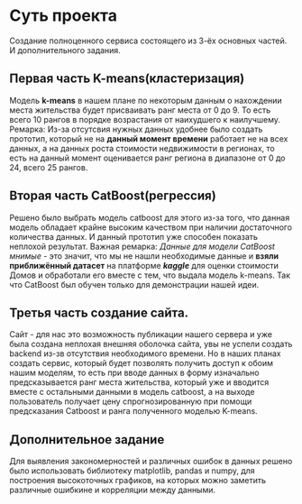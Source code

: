 # Суть проекта
Создание полноценного сервиса состоящего из 3-ёх основных частей. И дополнительного задания.
## Первая часть K-means(кластеризация)
Модель **k-means** в нашем плане по некоторым данным о нахождении места жительства будет присваивать ранг места от 0 до 9. То есть всего 10 рангов в порядке возрастания от наихудшего к наилучшему.
Ремарка: Из-за отсутсвия нужных данных удобнее было создать прототип, который не на **данный момент времени** работает не на всех данных, а на данных роста стоимости недвижимости в регионах, то есть на данный момент оценивается ранг региона в диапазоне от 0 до 24, всего 25 рангов.
## Вторая часть CatBoost(регрессия)
Решено было выбрать модель catboost для этого из-за того, что данная модель обладает крайне высоким качеством при наличии достаточного количества данных. И данный прототип уже способен показать неплохой результат.
Важная ремарка: *Данные для модели CatBoost мнимые* - это значит, что мы не нашли необходимые данные и **взяли приближённый датасет** на платформе ***kaggle*** для оценки стоимости Домов и обработали его вместе с тем, что выдала модель k-means. Так что CatBoost был обучен только для демонстрации нашей идеи.
## Третья часть создание сайта.
Сайт - для нас это возможность публикации нашего сервера и уже была создана неплохая внешняя оболочка сайта, увы не успели создать backend из-зв отсутствия необходимого времени.
Но в наших планах создать сервис, который будет позволять получить доступ к обоим нашим моделям, то есть при вводе данных в форму изначально предсказывается ранг места жительства, который уже и вводится вместе с остальными данными в модель catboost, а на выходе пользователь получает цену спрогнозированную при помощи предсказания Catboost и ранга полученного моделью K-means.
## Дополнительное задание
Для выявления закономерностей и различных ошибок в данных решено было использовать библиотеку matplotlib, pandas и numpy, для построения высокоточных графиков, на которых можно заметить различные ошибкине и корреляции между данными.
